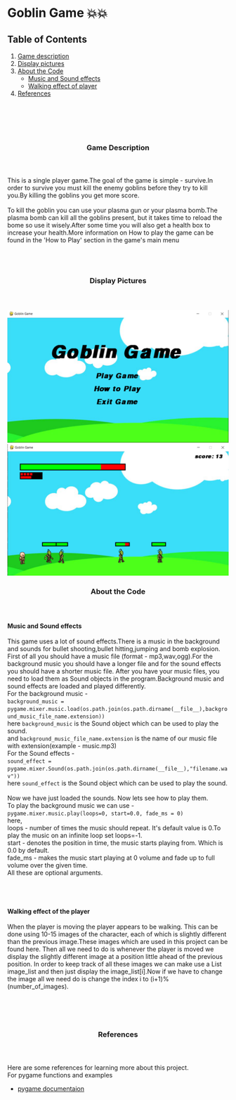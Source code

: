 # Goblin Game :boom::boom:

## Table of Contents
1. [Game description](#game-description)
2. [Display pictures](#display-pictures)
3. [About the Code](#about-the-code) 
    - [Music and Sound effects](#music-and-sound-effects)
    - [Walking effect of player](#walking-effect-of-the-player)
4. [References](#references)

<br><br><br><br>
### <center>Game Description</center><br><br>
This is a single player game.The goal of the game is simple - survive.In order to survive you must kill the enemy goblins before they try to kill you.By killing the goblins you get more score.<br><br>To kill the goblin you can use your plasma gun or your plasma bomb.The plasma bomb can kill all the goblins present, but it takes time to reload the bome so use it wisely.After some time you will also get a health box to increase your health.More information on How to play the game can be found in the 'How to Play' section in the game's main menu<br><br><br><br>

### <center>Display Pictures</center><br><br>
![Main menu](readme_pics/ss1.PNG)
![GamePlay](readme_pics/ss2.PNG)<br>

### <center>About the Code</center><br><br>

#### Music and Sound effects
This game uses a lot of sound effects.There is a music in the background and sounds for bullet shooting,bullet hitting,jumping and bomb explosion.
<br>
First of all you should have a music file (format - mp3,wav,ogg).For the background music you should have a longer file and for the sound effects you should have a shorter music file.
After you have your music files, you need to load them as Sound objects in the program.Background music and sound effects are loaded and played differently.<br>For the background music - <br>
```background_music = pygame.mixer.music.load(os.path.join(os.path.dirname(__file__),background_music_file_name.extension))```<br>
here ```background_music``` is the Sound object which can be used to play the sound.<br>
and ```background_music_file_name.extension``` is the name of our music file with extension(example - music.mp3)<br>
For the Sound effects - <br>
```sound_effect = pygame.mixer.Sound(os.path.join(os.path.dirname(__file__),"filename.wav"))```<br>
here ```sound_effect``` is the Sound object which can be used to play the sound.<br><br>
Now we have just loaded the sounds. Now lets see how to play them.<br>
To play the background music we can use - <br>
```pygame.mixer.music.play(loops=0, start=0.0, fade_ms = 0)```<br>
here,<br>
loops - number of times the music should repeat. It's default value is 0.To play the music on an infinite loop set loops=-1.<br>
start - denotes the position in time, the music starts playing from. Which is 0.0 by default.<br>
fade_ms - makes the music start playing at 0 volume and fade up to full volume over the given time.<br>
All these are optional arguments.
<br><br><br><br>
#### Walking effect of the player
When the player is moving the player appears to be walking. This can be done using 10-15 images of the character, each of which is slightly different than the previous image.These images which are used in this project can be found here. Then all we need to do is whenever the player is moved we display the slightly different image at a position  little ahead of the previous position. In order to keep track of all these images we can make use a List image_list and then just display the image_list[i].Now if we have to change the image all we need do is change the index i to (i+1)%(number_of_images).   
<br><br><br><br>
### <center>References</center><br><br>
Here are some references for learning more about this project.<br>
For pygame functions and examples
- [pygame documentaion](https://www.pygame.org/docs/)
